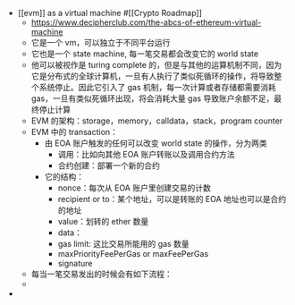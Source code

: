 - [[evm]] as a virtual machine #[[Crypto Roadmap]]
	- https://www.decipherclub.com/the-abcs-of-ethereum-virtual-machine
	- 它是一个 vm，可以独立于不同平台运行
	- 它也是一个 state machine, 每一笔交易都会改变它的 world state
	- 他可以被视作是 turing complete 的，但是与其他的运算机制不同，因为它是分布式的全球计算机，一旦有人执行了类似死循环的操作，将导致整个系统停止。因此它引入了 gas 机制，每一次计算或者存储都需要消耗 gas，一旦有类似死循环出现，将会消耗大量 gas 导致账户余额不足，最终停止计算
	- EVM 的架构：storage，memory，calldata，stack，program counter
	- EVM 中的 transaction：
		- 由 EOA 账户触发的任何可以改变 world state 的操作，分为两类
			- 调用：比如向其他 EOA 账户转账以及调用合约方法
			- 合约创建：部署一个新的合约
		- 它的结构：
			- nonce：每次从 EOA 账户里创建交易的计数
			- recipient or to：某个地址，可以是转账的 EOA 地址也可以是合约的地址
			- value：划转的 ether 数量
			- data：
			- gas limit: 这比交易所能用的 gas 数量
			- maxPriorityFeePerGas or maxFeePerGas
			- signature
	- 每当一笔交易发出的时候会有如下流程：
	-
-